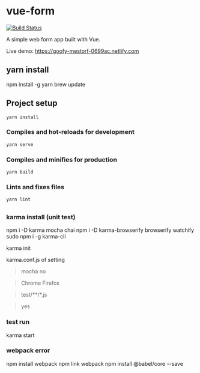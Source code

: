 # vue-form

[![Build Status](https://travis-ci.com/tkhoa2711/vue-form.svg?branch=master)](https://travis-ci.com/tkhoa2711/vue-form)

A simple web form app built with Vue.

Live demo: https://goofy-mestorf-0699ac.netlify.com

## yarn install
npm install -g yarn
brew update

## Project setup
```
yarn install
```

### Compiles and hot-reloads for development
```
yarn serve
```

### Compiles and minifies for production
```
yarn build
```

### Lints and fixes files
```
yarn lint
```


##
### karma install (unit test)
npm i -D karma mocha chai
npm i -D karma-browserify browserify watchify
sudo npm i -g karma-cli

karma init

karma.conf.js of setting
> mocha
> no

> Chrome
> Firefox
>

> test/**/*.js
>

>

>

> yes

### test run 
karma start



### webpack error
npm install webpack
npm link webpack
npm install @babel/core --save